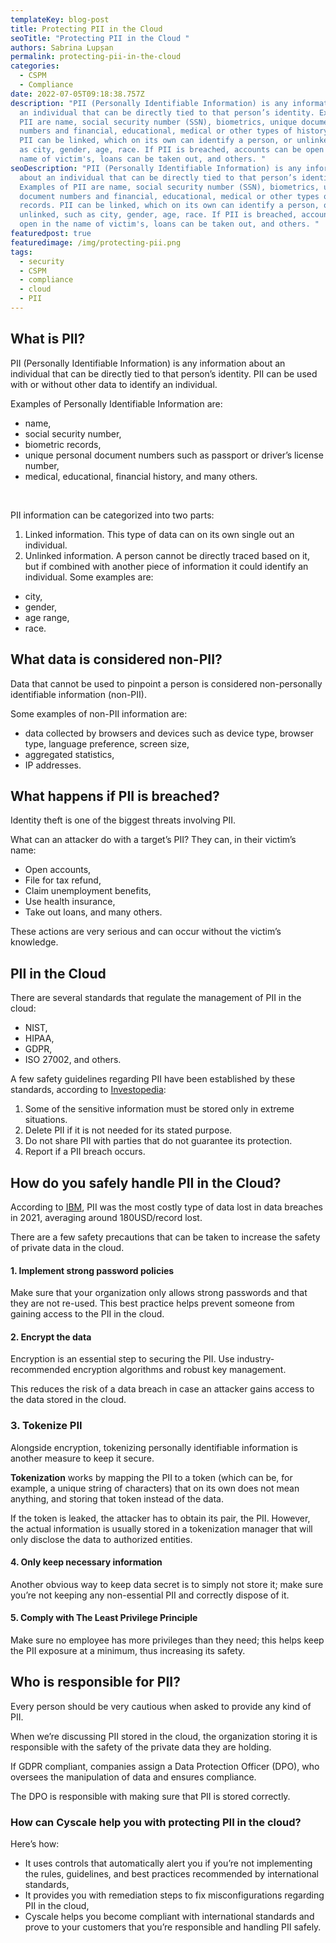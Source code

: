 ```yaml
---
templateKey: blog-post
title: Protecting PII in the Cloud
seoTitle: "Protecting PII in the Cloud "
authors: Sabrina Lupșan
permalink: protecting-pii-in-the-cloud
categories:
  - CSPM
  - Compliance
date: 2022-07-05T09:18:38.757Z
description: "PII (Personally Identifiable Information) is any information about
  an individual that can be directly tied to that person’s identity. Examples of
  PII are name, social security number (SSN), biometrics, unique document
  numbers and financial, educational, medical or other types of history records.
  PII can be linked, which on its own can identify a person, or unlinked, such
  as city, gender, age, race. If PII is breached, accounts can be open in the
  name of victim's, loans can be taken out, and others. "
seoDescription: "PII (Personally Identifiable Information) is any information
  about an individual that can be directly tied to that person’s identity.
  Examples of PII are name, social security number (SSN), biometrics, unique
  document numbers and financial, educational, medical or other types of history
  records. PII can be linked, which on its own can identify a person, or
  unlinked, such as city, gender, age, race. If PII is breached, accounts can be
  open in the name of victim's, loans can be taken out, and others. "
featuredpost: true
featuredimage: /img/protecting-pii.png
tags:
  - security
  - CSPM
  - compliance
  - cloud
  - PII
---
```

<!--StartFragment-->

## What is PII?

PII (Personally Identifiable Information) is any information about an individual that can be directly tied to that person’s identity. PII can be used with or without other data to identify an individual. 

Examples of Personally Identifiable Information are: 

* name, 
* social security number, 
* biometric records, 
* unique personal document numbers such as passport or driver’s license number, 
* medical, educational, financial history, and many others. 

  

PII information can be categorized into two parts: 

1. Linked information. This type of data can on its own single out an individual. 
2. Unlinked information. A person cannot be directly traced based on it, but if combined with another piece of information it could identify an individual. Some examples are: 

* city, 
* gender, 
* age range, 
* race. 



## What data is considered non-PII? 

Data that cannot be used to pinpoint a person is considered non-personally identifiable information (non-PII). 

Some examples of non-PII information are: 

* data collected by browsers and devices such as device type, browser type, language preference, screen size, 
* aggregated statistics, 
* IP addresses. 

## What happens if PII is breached? 

Identity theft is one of the biggest threats involving PII.  

What can an attacker do with a target’s PII? They can, in their victim’s name: 

* Open accounts, 
* File for tax refund, 
* Claim unemployment benefits, 
* Use health insurance, 
* Take out loans, and many others. 

These actions are very serious and can occur without the victim’s knowledge. 

## PII in the Cloud 

There are several standards that regulate the management of PII in the cloud: 

* NIST, 
* HIPAA, 
* GDPR, 
* ISO 27002, and others. 

A few safety guidelines regarding PII have been established by these standards, according to [Investopedia](https://www.investopedia.com/terms/p/personally-identifiable-information-pii.asp): 

1. Some of the sensitive information must be stored only in extreme situations. 
2. Delete PII if it is not needed for its stated purpose. 
3. Do not share PII with parties that do not guarantee its protection. 
4. Report if a PII breach occurs. 

## How do you safely handle PII in the Cloud? 

According to [IBM](https://newsroom.ibm.com/2021-07-28-IBM-Report-Cost-of-a-Data-Breach-Hits-Record-High-During-Pandemic), PII was the most costly type of data lost in data breaches in 2021, averaging around 180USD/record lost. 

There are a few safety precautions that can be taken to increase the safety of private data in the cloud. 

#### 1. Implement strong password policies 

Make sure that your organization only allows strong passwords and that they are not re-used. This best practice helps prevent someone from gaining access to the PII in the cloud. 

#### 2. Encrypt the data 

Encryption is an essential step to securing the PII. Use industry-recommended encryption algorithms and robust key management.  

This reduces the risk of a data breach in case an attacker gains access to the data stored in the cloud. 

### 3. Tokenize PII 

Alongside encryption, tokenizing personally identifiable information is another measure to keep it secure.  

**Tokenization** works by mapping the PII to a token (which can be, for example, a unique string of characters) that on its own does not mean anything, and storing that token instead of the data. 

If the token is leaked, the attacker has to obtain its pair, the PII. However, the actual information is usually stored in a tokenization manager that will only disclose the data to authorized entities. 

#### 4. Only keep necessary information 

Another obvious way to keep data secret is to simply not store it; make sure you’re not keeping any non-essential PII and correctly dispose of it.  

#### 5. Comply with The Least Privilege Principle 

Make sure no employee has more privileges than they need; this helps keep the PII exposure at a minimum, thus increasing its safety. 

## Who is responsible for PII? 

Every person should be very cautious when asked to provide any kind of PII. 

When we’re discussing PII stored in the cloud, the organization storing it is responsible with the safety of the private data they are holding. 

If GDPR compliant, companies assign a Data Protection Officer (DPO), who oversees the manipulation of data and ensures compliance.  

The DPO is responsible with making sure that PII is stored correctly. 

### How can Cyscale help you with protecting PII in the cloud? 

Here’s how: 

* It uses controls that automatically alert you if you’re not implementing the rules, guidelines, and best practices recommended by international standards, 
* It provides you with remediation steps to fix misconfigurations regarding PII in the cloud, 
* Cyscale helps you become compliant with international standards and prove to your customers that you’re responsible and handling PII safely. 

<!--EndFragment-->